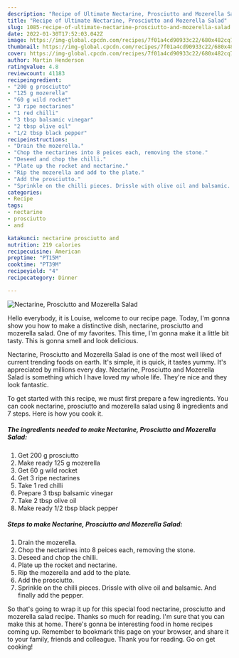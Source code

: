 ```yaml
---
description: "Recipe of Ultimate Nectarine, Prosciutto and Mozerella Salad"
title: "Recipe of Ultimate Nectarine, Prosciutto and Mozerella Salad"
slug: 1085-recipe-of-ultimate-nectarine-prosciutto-and-mozerella-salad
date: 2022-01-30T17:52:03.042Z
image: https://img-global.cpcdn.com/recipes/7f01a4cd90933c22/680x482cq70/nectarine-prosciutto-and-mozerella-salad-recipe-main-photo.jpg
thumbnail: https://img-global.cpcdn.com/recipes/7f01a4cd90933c22/680x482cq70/nectarine-prosciutto-and-mozerella-salad-recipe-main-photo.jpg
cover: https://img-global.cpcdn.com/recipes/7f01a4cd90933c22/680x482cq70/nectarine-prosciutto-and-mozerella-salad-recipe-main-photo.jpg
author: Martin Henderson
ratingvalue: 4.8
reviewcount: 41183
recipeingredient:
- "200 g prosciutto"
- "125 g mozerella"
- "60 g wild rocket"
- "3 ripe nectarines"
- "1 red chilli"
- "3 tbsp balsamic vinegar"
- "2 tbsp olive oil"
- "1/2 tbsp black pepper"
recipeinstructions:
- "Drain the mozerella."
- "Chop the nectarines into 8 peices each, removing the stone."
- "Deseed and chop the chilli."
- "Plate up the rocket and nectarine."
- "Rip the mozerella and add to the plate."
- "Add the prosciutto."
- "Sprinkle on the chilli pieces. Drissle with olive oil and balsamic. And finally add the pepper."
categories:
- Recipe
tags:
- nectarine
- prosciutto
- and

katakunci: nectarine prosciutto and 
nutrition: 219 calories
recipecuisine: American
preptime: "PT15M"
cooktime: "PT39M"
recipeyield: "4"
recipecategory: Dinner

---
```



![Nectarine, Prosciutto and Mozerella Salad](https://img-global.cpcdn.com/recipes/7f01a4cd90933c22/680x482cq70/nectarine-prosciutto-and-mozerella-salad-recipe-main-photo.jpg)

Hello everybody, it is Louise, welcome to our recipe page. Today, I'm gonna show you how to make a distinctive dish, nectarine, prosciutto and mozerella salad. One of my favorites. This time, I'm gonna make it a little bit tasty. This is gonna smell and look delicious.



Nectarine, Prosciutto and Mozerella Salad is one of the most well liked of current trending foods on earth. It's simple, it is quick, it tastes yummy. It's appreciated by millions every day. Nectarine, Prosciutto and Mozerella Salad is something which I have loved my whole life. They're nice and they look fantastic.


To get started with this recipe, we must first prepare a few ingredients. You can cook nectarine, prosciutto and mozerella salad using 8 ingredients and 7 steps. Here is how you cook it.

<!--inarticleads1-->

##### The ingredients needed to make Nectarine, Prosciutto and Mozerella Salad:

1. Get 200 g prosciutto
1. Make ready 125 g mozerella
1. Get 60 g wild rocket
1. Get 3 ripe nectarines
1. Take 1 red chilli
1. Prepare 3 tbsp balsamic vinegar
1. Take 2 tbsp olive oil
1. Make ready 1/2 tbsp black pepper




<!--inarticleads2-->

##### Steps to make Nectarine, Prosciutto and Mozerella Salad:

1. Drain the mozerella.
1. Chop the nectarines into 8 peices each, removing the stone.
1. Deseed and chop the chilli.
1. Plate up the rocket and nectarine.
1. Rip the mozerella and add to the plate.
1. Add the prosciutto.
1. Sprinkle on the chilli pieces. Drissle with olive oil and balsamic. And finally add the pepper.




So that's going to wrap it up for this special food nectarine, prosciutto and mozerella salad recipe. Thanks so much for reading. I'm sure that you can make this at home. There's gonna be interesting food in home recipes coming up. Remember to bookmark this page on your browser, and share it to your family, friends and colleague. Thank you for reading. Go on get cooking!
